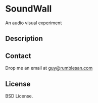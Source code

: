 # SoundWall

An audio visual experiment


## Description




## Contact

Drop me an email at guy@rumblesan.com


## License

BSD License.

